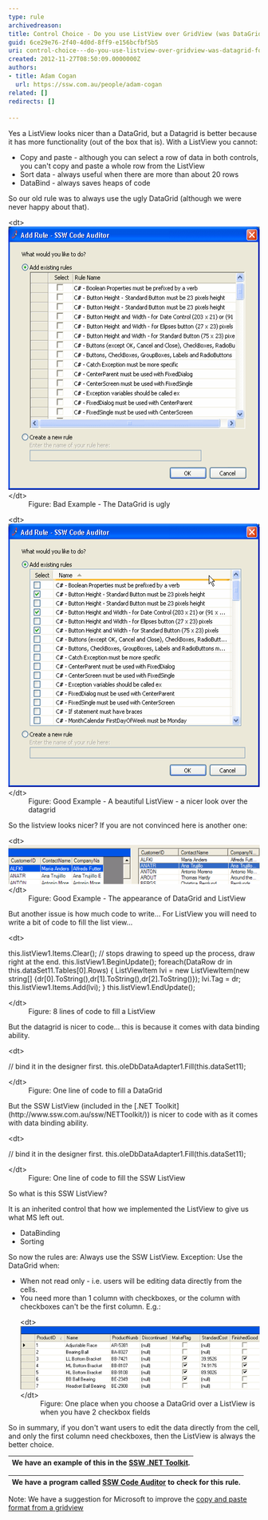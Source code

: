 ```yaml
---
type: rule
archivedreason: 
title: Control Choice - Do you use ListView over GridView (was DataGrid) for ReadOnly? (Windows Forms only)
guid: 6ce29e76-2f40-4d0d-8ff9-e156bcfbf5b5
uri: control-choice---do-you-use-listview-over-gridview-was-datagrid-for-readonly-windows-forms-only
created: 2012-11-27T08:50:09.0000000Z
authors:
- title: Adam Cogan
  url: https://ssw.com.au/people/adam-cogan
related: []
redirects: []

---
```


Yes a ListView looks nicer than a DataGrid, but a Datagrid is better because it has more functionality (out of the box that is). With a ListView you cannot:

* Copy and paste - although you can select a row of data in both controls, you can't copy and paste a whole row from the ListView
* Sort data - always useful when there are more than about 20 rows
* DataBind - always saves heaps of code


<!--endintro-->

So our old rule was to always use the ugly DataGrid (although we were never happy about that).
<dl class="badImage">&lt;dt&gt; <img height="526" width="534" src="../../assets/UsingDataGridWhenNotNeeded.gif" alt="DataGrid"> &lt;/dt&gt;<dd>Figure: Bad Example - The DataGrid is ugly</dd></dl><dl class="goodImage">&lt;dt&gt; <img height="526" width="534" src="../../assets/SortableListView.gif" alt="Sortable ListView"> &lt;/dt&gt;<dd>Figure: Good Example - A beautiful ListView - a nicer look over the datagrid</dd></dl>
So the listview looks nicer? If you are not convinced here is another one:
<dl class="goodImage">&lt;dt&gt; <img src="../../assets/DatagridVSListview.gif" alt="Datagrid and Listview" data-pin-nopin="true"> &lt;/dt&gt;<dd>Figure: Good Example - The appearance of DataGrid and ListView</dd></dl>
But another issue is how much code to write... For ListView you will need to write a bit of code to fill the list view...
<dl class="badCode">&lt;dt&gt;<p>this.listView1.Items.Clear(); // stops drawing to speed up the process, draw right at the end. this.listView1.BeginUpdate(); foreach(DataRow dr in this.dataSet11.Tables[0].Rows) { ListViewItem lvi = new ListViewItem(new string[] {dr[0].ToString(),dr[1].ToString(),dr[2].ToString()}); lvi.Tag = dr; this.listView1.Items.Add(lvi); } this.listView1.EndUpdate();</p>&lt;/dt&gt;<dd>Figure: 8 lines of code to fill a ListView</dd></dl>
But the datagrid is nicer to code... this is because it comes with data binding ability.
<dl class="badCode">&lt;dt&gt;<p>// bind it in the designer first. this.oleDbDataAdapter1.Fill(this.dataSet11);</p>&lt;/dt&gt;<dd>Figure: One line of code to fill a DataGrid</dd></dl>
But the SSW ListView (included in the [.NET Toolkit](http://www.ssw.com.au/ssw/NETToolkit/)) is nicer to code with as it comes with data binding ability.
<dl class="goodCode">&lt;dt&gt;<p>// bind it in the designer first. this.oleDbDataAdapter1.Fill(this.dataSet11); </p> &lt;/dt&gt;<dd>Figure: One line of code to fill the SSW ListView</dd></dl>
So what is this SSW ListView?

It is an inherited control that how we implemented the ListView to give us what MS left out.

* DataBinding
* Sorting


So now the rules are: 
Always use the SSW ListView. 
Exception: Use the DataGrid when:

* When not read only - i.e. users will be editing data directly from the cells.
* You need more than 1 column with checkboxes, or the column with checkboxes can't be the first column. E.g.: <dl class="image">&lt;dt&gt; <img src="../../assets/DataGrid2CheckBoxes.gif" alt="DataGrid"> &lt;/dt&gt;<dd>Figure: One place when you choose a DataGrid over a ListView is when you have 2 checkbox fields</dd></dl>


So in summary, if you don't want users to edit the data directly from the cell, and only the first column need checkboxes, then the ListView is always the better choice.


| We have an example of this in the [SSW .NET Toolkit](http://www.ssw.com.au/ssw/NETToolkit/). |
| --- |




| We have a program called [SSW Code Auditor](http://www.ssw.com.au/ssw/CodeAuditor/) to check for this rule. |
| --- |



Note: We have a suggestion for Microsoft to improve the [copy and paste format from a gridview](http://www.ssw.com.au/ssw/Standards/BetterSoftwareSuggestions/MSForm.aspx#DataGridsFormattingonCopy)
